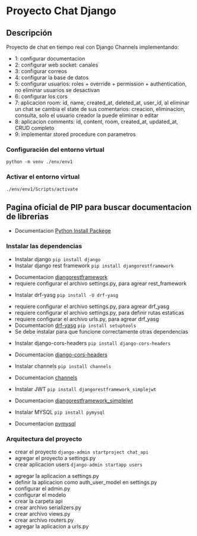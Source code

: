 # Proyecto Chat Django

## Descripción
Proyecto de chat en tiempo real con Django Channels
implementando: 
* 1: configurar documentacion
* 2: configurar web socket: canales
* 3: configurar correos
* 4: configurar la base de datos
* 5: configurar usuarios: roles + override + permission + authentication, no eliminar usuarios se desactivan
* 6: configurar los cors
* 7: aplicacion room: id, name, created_at, deleted_at, user_id, al eliminar un chat se cambia el state de sus comentarios: creacion, eliminacion, consulta,
solo el usuario creador la puede eliminar o editar
* 8: aplicacion comments: id, content, room, created_at, updated_at, CRUD completo
* 9: implementar stored procedure con parametros

### Configuración del entorno virtual
```python -m venv ./env/env1```

### Activar el entorno virtual
```./env/env1/Scripts/activate```

## Pagina oficial de PIP para buscar documentacion de librerias
* Documentacion [Python Install Packege](https://pypi.org/project/pip/)

### Instalar las dependencias
* Instalar django
```pip install django```
* Instalar django rest framework
```pip install djangorestframework```
- Documentacion [djangorestframework](https://www.django-rest-framework.org/)
- requiere configurar el archivo settings.py, para agrear rest_framework
* Instalar drf-yasg
```pip install -U drf-yasg```
- requiere configurar el archivo settings.py, para agrear drf_yasg
- requiere configurar el archivo settings.py, para definir rutas estaticas
- requiere configurar el archivo urls.py, para agrear drf_yasg
- Documentacion [drf-yasg](https://drf-yasg.readthedocs.io/en/stable/readme.html)
```pip install setuptools```
- Se debe instalar para que funcione correctamente otras dependencias
* Instalar django-cors-headers
```pip install django-cors-headers```
- Documentacion [django-cors-headers](https://pypi.org/project/django-cors-headers/)
* Instalar channels
```pip install channels```
- Documentacion [channels](https://channels.readthedocs.io/en/stable/installation.html)
* Instalar JWT
```pip install djangorestframework_simplejwt```
- Documentacion [djangorestframework_simplejwt](https://django-rest-framework-simplejwt.readthedocs.io/en/latest/getting_started.html)
* Instalar MYSQL
```pip install pymysql```
- Documentacion [pymysql](https://pypi.org/project/pymysql/)

### Arquitectura del proyecto
* crear el proyecto
```django-admin startproject chat_api```
* agregar el proyecto a settings.py
* crear aplicacion users
```django-admin startapp users```
- agregar la aplicacion a settings.py
- definir la aplicacion como auth_user_model en settings.py
- configurar el admin.py 
- configurar el modelo 
- crear la carpeta api
- crear archivo serializers.py
- crear archivo views.py
- crear archivo routers.py 
- agregar la aplicacion a urls.py
